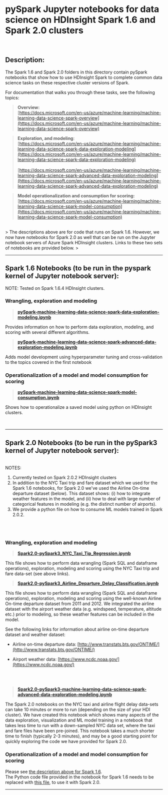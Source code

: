 # pySpark Jupyter notebooks for data science on HDInsight Spark 1.6 and Spark 2.0 clusters
<br>

## Description:
The Spark 1.6 and Spark 2.0 folders in this directory contain pySpark notebooks that show how to use HDInsight Spark to complete common data science tasks on these respective cluster versions of Spark.

For documentation that walks you through these tasks, see the following topics: 


>**Overview:** <br>
[https://docs.microsoft.com/en-us/azure/machine-learning/machine-learning-data-science-spark-overview](https://docs.microsoft.com/en-us/azure/machine-learning/machine-learning-data-science-spark-overview)

>**Exploration, and modeling**: <br>
[https://docs.microsoft.com/en-us/azure/machine-learning/machine-learning-data-science-spark-data-exploration-modeling](https://docs.microsoft.com/en-us/azure/machine-learning/machine-learning-data-science-spark-data-exploration-modeling)<br><br>
[https://docs.microsoft.com/en-us/azure/machine-learning/machine-learning-data-science-spark-advanced-data-exploration-modeling](https://docs.microsoft.com/en-us/azure/machine-learning/machine-learning-data-science-spark-advanced-data-exploration-modeling)

>**Model operationalization and consumption for scoring:** <br>
[https://docs.microsoft.com/en-us/azure/machine-learning/machine-learning-data-science-spark-model-consumption](https://docs.microsoft.com/en-us/azure/machine-learning/machine-learning-data-science-spark-model-consumption)

<br>
> The descriptions above are for code that runs on Spark 1.6. However, we now have notebooks for Spark 2.0 as well that can be run on the Jupyter notebook servers of Azure Spark HDInsight clusters. Links to these two sets of notebooks are provided below.
> 
<br>

------------------------------------------------------------------------------------------------------------
## Spark 1.6 Notebooks (to be run in the pyspark kernel of Jupyter notebook server): ##

NOTE: Tested on Spark 1.6.4 HDInsight clusters.

### Wrangling, exploration and modeling

> **[pySpark-machine-learning-data-science-spark-data-exploration-modeling.ipynb](https://github.com/Azure/Azure-MachineLearning-DataScience/blob/master/Misc/Spark/pySpark/Spark1.6/pySpark-machine-learning-data-science-spark-data-exploration-modeling.ipynb)**

Provides information on how to perform data exploration, modeling, and scoring with several different algorithms.
<br>


> **[pySpark-machine-learning-data-science-spark-advanced-data-exploration-modeling.ipynb](https://github.com/Azure/Azure-MachineLearning-DataScience/blob/master/Misc/Spark/pySpark/Spark1.6/pySpark-machine-learning-data-science-spark-advanced-data-exploration-modeling.ipynb)**

Adds model development using hyperparameter tuning and cross-validation to the topics covered in the first notebook
<br>

### Operationalization of a model and model consumption for scoring

> **[pySpark-machine-learning-data-science-spark-model-consumption.ipynb](https://github.com/Azure/Azure-MachineLearning-DataScience/blob/master/Misc/Spark/pySpark/Spark1.6/pySpark-machine-learning-data-science-spark-model-consumption.ipynb)**

Shows how to operationalize a saved model using python on HDInsight clusters.

<br>

--------------------------------------------------------------------------------------------------------------------
## Spark 2.0 Notebooks (to be run in the pySpark3 kernel of Jupyter notebook server):

<br>
NOTES: 

1. Currently tested on Spark 2.0.2 HDInsight clusters
2. In addition to the NYC Taxi trip and fare dataset which we used for the Spark 1.6 notebooks, for Spark 2.0 we've used the Airline On-time departure dataset (below). This dataset shows: (i) how to integrate weather features in the model, and (ii) how to deal with large number of categorical features in modeling (e.g. the distinct number of airports).
3. We provide a python file on how to consume ML models trained in Spark 2.0.2.
<br>
<br>

### Wrangling, exploration and modeling

> **[Spark2.0-pySpark3_NYC_Taxi_Tip_Regression.ipynb](https://github.com/Azure/Azure-MachineLearning-DataScience/blob/master/Misc/Spark/pySpark/Spark2.0/Spark2.0_pySpark3_NYC_Taxi_Tip_Regression.ipynb)**

This file shows how to perform data wrangling (Spark SQL and dataframe operations), exploration, modeling and scoring using the NYC Taxi trip and fare data-set (see above links).

> **[Spark2.0-pySpark3_Airline_Departure_Delay_Classification.ipynb](https://github.com/Azure/Azure-MachineLearning-DataScience/blob/master/Misc/Spark/pySpark/Spark2.0/Spark2.0_pySpark3_Airline_Departure_Delay_Classification.ipynb)**

This file shows how to perform data wrangling (Spark SQL and dataframe operations), exploration, modeling and scoring using the well-known Airline On-time departure dataset from 2011 and 2012. We integrated the airline dataset with the airport weather data (e.g. windspeed, temperature, altitude etc.) prior to modeling, so these weather features can be included in the model.

See the following links for information about airline on-time departure dataset and weather dataset:

- Airline on-time departure data: [http://www.transtats.bts.gov/ONTIME/](http://www.transtats.bts.gov/ONTIME/)


- Airport weather data: [https://www.ncdc.noaa.gov/](https://www.ncdc.noaa.gov/) 
<br>
<br>

> **[Spark2.0-pySpark3-machine-learning-data-science-spark-advanced-data-exploration-modeling.ipynb](https://github.com/Azure/Azure-MachineLearning-DataScience/blob/master/Misc/Spark/pySpark/Spark2.0/Spark2.0-pySpark3-machine-learning-data-science-spark-advanced-data-exploration-modeling.ipynb)**

The Spark 2.0 notebooks on the NYC taxi and airline flight delay data-sets can take 10 minutes or more to run (depending on the size of your HDI cluster). We have created this notebook which shows many aspects of the data exploration, visualization and ML model training in a notebook that takes less time to run with a down-sampled NYC data set, where the taxi and fare files have been pre-joined. This notebook takes a much shorter time to finish (typically 2-3 minutes), and may be a good starting point for quickly exploring the code we have provided for Spark 2.0.


### Operationalization of a model and model consumption for scoring

Please see [the description above for Spark 1.6](https://github.com/Azure/Azure-MachineLearning-DataScience/blob/master/Misc/Spark/pySpark/Spark1.6/pySpark-machine-learning-data-science-spark-model-consumption.ipynb).
<br> 
The Python code file provided in the notebook for Spark 1.6 needs to be replaced with [this file](https://github.com/Azure/Azure-MachineLearning-DataScience/blob/master/Misc/Spark/Python/Spark2.0_ConsumeRFCV_NYCReg.py), to use it with Spark 2.0.
<br>

 
--------------------------------------------------------------------------------------------------------------------